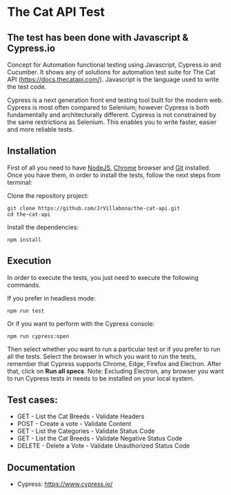 # The Cat API Test

## The test has been done with Javascript & Cypress.io

Concept for Automation functional testing using Javascript, Cypress.io and Cucumber. It shows any of solutions for automation test suite for The Cat API (https://docs.thecatapi.com/). Javascript is the language used to write the test code.

Cypress is a next generation front end testing tool built for the modern web. Cypress is most often compared to Selenium; however Cypress is both fundamentally and architecturally different. Cypress is not constrained by the same restrictions as Selenium. This enables you to write faster, easier and more reliable tests.

## Installation

First of all you need to have [NodeJS](https://nodejs.org/es/), [Chrome](https://www.google.es/chrome/index.html) browser and [Git](https://git-scm.com/download) installed. Once you have them, in order to install the tests, follow the next steps from terminal:

Clone the repository project:

```
git clone https://github.com/JrVillabona/the-cat-api.git
cd the-cat-api
```

Install the dependencies:

```
npm install
```

## Execution

In order to execute the tests, you just need to execute the following commands.

If you prefer in headless mode:

```
npm run test
```

Or if you want to perform with the Cypress console:

```
npm run cypress:open
```

Then select whether you want to run a particular test or if you prefer to run all the tests. Select the browser in which you want to run the tests, remember that Cypress supports Chrome, Edge, Firefox and Electron. After that, click on **Run all specs**.
Note: Excluding Electron, any browser you want to run Cypress tests in needs to be installed on your local system.

## Test cases:

- GET - List the Cat Breeds - Validate Headers
- POST - Create a vote - Validate Content
- GET - List the Categories - Validate Status Code
- GET - List the Cat Breeds - Validate Negative Status Code
- DELETE - Delete a Vote - Validate Unauthorized Status Code


## Documentation

- Cypress: https://www.cypress.io/
